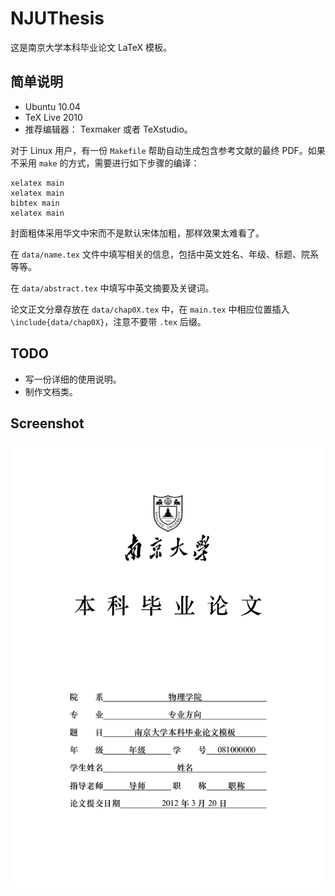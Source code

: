 NJUThesis
=========

这是南京大学本科毕业论文 LaTeX 模板。

简单说明
--------
 - Ubuntu 10.04
 - TeX Live 2010
 - 推荐编辑器： Texmaker 或者 TeXstudio。

对于 Linux 用户，有一份 `Makefile` 帮助自动生成包含参考文献的最终 PDF。如果不采用 `make` 的方式，需要进行如下步骤的编译：

	xelatex main
	xelatex main
	bibtex main
	xelatex main

封面粗体采用华文中宋而不是默认宋体加粗，那样效果太难看了。

在 `data/name.tex` 文件中填写相关的信息，包括中英文姓名、年级、标题、院系等等。

在 `data/abstract.tex` 中填写中英文摘要及关键词。

论文正文分章存放在 `data/chap0X.tex` 中，在 `main.tex` 中相应位置插入 `\include{data/chap0X}`，注意不要带 `.tex` 后缀。

TODO
-------
 - 写一份详细的使用说明。
 - 制作文档类。

Screenshot
--------
![screenshot](screenshot.png)
